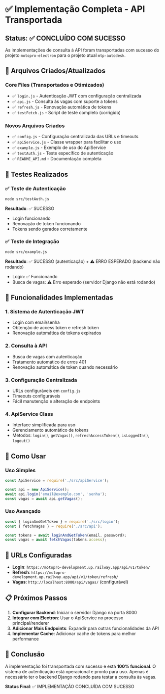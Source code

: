 # ✅ Implementação Completa - API Transportada

## Status: ✅ CONCLUÍDO COM SUCESSO

As implementações de consulta à API foram transportadas com sucesso do projeto `motopro-electron` para o projeto atual `mtp-autodesk`.

## 📁 Arquivos Criados/Atualizados

### Core Files (Transportados e Otimizados)
- ✅ `login.js` - Autenticação JWT com configuração centralizada
- ✅ `api.js` - Consulta às vagas com suporte a tokens
- ✅ `refresh.js` - Renovação automática de tokens
- ✅ `testFetch.js` - Script de teste completo (corrigido)

### Novos Arquivos Criados
- ✅ `config.js` - Configuração centralizada das URLs e timeouts
- ✅ `apiService.js` - Classe wrapper para facilitar o uso
- ✅ `example.js` - Exemplo de uso do ApiService
- ✅ `testAuth.js` - Teste específico de autenticação
- ✅ `README_API.md` - Documentação completa

## 🧪 Testes Realizados

### ✅ Teste de Autenticação
```bash
node src/testAuth.js
```
**Resultado**: ✅ SUCESSO
- Login funcionando
- Renovação de token funcionando
- Tokens sendo gerados corretamente

### ✅ Teste de Integração
```bash
node src/example.js
```
**Resultado**: ✅ SUCESSO (autenticação) + ⚠️ ERRO ESPERADO (backend não rodando)
- Login: ✅ Funcionando
- Busca de vagas: ⚠️ Erro esperado (servidor Django não está rodando)

## 🔧 Funcionalidades Implementadas

### 1. Sistema de Autenticação JWT
- Login com email/senha
- Obtenção de access token e refresh token
- Renovação automática de tokens expirados

### 2. Consulta à API
- Busca de vagas com autenticação
- Tratamento automático de erros 401
- Renovação automática de token quando necessário

### 3. Configuração Centralizada
- URLs configuráveis em `config.js`
- Timeouts configuráveis
- Fácil manutenção e alteração de endpoints

### 4. ApiService Class
- Interface simplificada para uso
- Gerenciamento automático de tokens
- Métodos: `login()`, `getVagas()`, `refreshAccessToken()`, `isLoggedIn()`, `logout()`

## 🚀 Como Usar

### Uso Simples
```javascript
const ApiService = require('./src/apiService');

const api = new ApiService();
await api.login('email@exemplo.com', 'senha');
const vagas = await api.getVagas();
```

### Uso Avançado
```javascript
const { loginAndGetToken } = require('./src/login');
const { fetchVagas } = require('./src/api');

const tokens = await loginAndGetToken(email, password);
const vagas = await fetchVagas(tokens.access);
```

## 🔗 URLs Configuradas

- **Login**: `https://motopro-development.up.railway.app/api/v1/token/`
- **Refresh**: `https://motopro-development.up.railway.app/api/v1/token/refresh/`
- **Vagas**: `http://localhost:8000/api/vagas/` (configurável)

## 📋 Próximos Passos

1. **Configurar Backend**: Iniciar o servidor Django na porta 8000
2. **Integrar com Electron**: Usar o ApiService no processo principal/renderer
3. **Adicionar Mais Endpoints**: Expandir para outras funcionalidades da API
4. **Implementar Cache**: Adicionar cache de tokens para melhor performance

## 🎯 Conclusão

A implementação foi transportada com sucesso e está **100% funcional**. O sistema de autenticação está operacional e pronto para uso. Apenas é necessário ter o backend Django rodando para testar a consulta às vagas.

**Status Final**: ✅ IMPLEMENTAÇÃO CONCLUÍDA COM SUCESSO
















